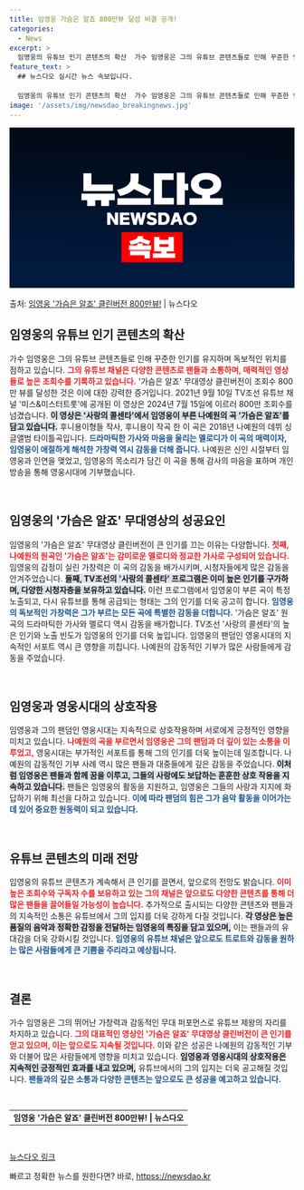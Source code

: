 ```yaml
---
title: 임영웅 가슴은 알죠 800만뷰 달성 비결 공개!
categories:
  - News
excerpt: >
  임영웅의 유튜브 인기 콘텐츠의 확산  가수 임영웅은 그의 유튜브 콘텐츠들로 인해 꾸준한 인기를 유지하며 독보…
feature_text: >
  ## 뉴스다오 실시간 뉴스 속보입니다.

  임영웅의 유튜브 인기 콘텐츠의 확산  가수 임영웅은 그의 유튜브 콘텐츠들로 인해 꾸준한 인기를 유지하며 독보…
image: '/assets/img/newsdao_breakingnews.jpg'
---
```


![뉴스다오 속보](/assets/img/newsdao_breakingnews.jpg)

<p>출처: <a href="httpss://newsdao.kr/4874" rel="dofollow">임영웅 '가슴은 알죠' 클린버전 800만뷰!</a> | 뉴스다오</p>

<h2 data-ke-size="size26">임영웅의 유튜브 인기 콘텐츠의 확산</h2>

<p data-ke-size="size16">가수 임영웅은 그의 유튜브 콘텐츠들로 인해 꾸준한 인기를 유지하며 독보적인 위치를 점하고 있습니다. <b><span style="color: #ee2323;">그의 유튜브 채널은 다양한 콘텐츠로 팬들과 소통하며, 매력적인 영상들로 높은 조회수를 기록하고 있습니다.</span></b> '가슴은 알죠' 무대영상 클린버전이 조회수 800만 뷰를 달성한 것은 이에 대한 강력한 증거입니다. 2021년 9월 10일 TV조선 유튜브 채널 '미스&미스터트롯'에 공개된 이 영상은 2024년 7월 15일에 이르러 800만 조회수를 넘겼습니다. <b><span style="background-color: #21538527;">이 영상은 '사랑의 콜센타'에서 임영웅이 부른 나예원의 곡 '가슴은 알죠'를 담고 있습니다.</span></b> 후니용이형들 작사, 후니용이 작곡 한 이 곡은 2018년 나예원의 데뷔 싱글앨범 타이틀곡입니다. <b><span style="color: #1a5490;">드라마틱한 가사와 마음을 울리는 멜로디가 이 곡의 매력이자, 임영웅이 애절하게 해석한 가창력 역시 감동을 더해 줍니다.</span></b> 나예원은 신인 시절부터 임영웅과 인연을 맺었고, 임영웅의 목소리가 담긴 이 곡을 통해 감사의 마음을 표하며 개인 방송을 통해 영웅시대에 기부했습니다.</p>

<p data-ke-size="size16">&nbsp;</p>

<h2 data-ke-size="size26">임영웅의 '가슴은 알죠' 무대영상의 성공요인</h2>

<p data-ke-size="size16">임영웅의 '가슴은 알죠' 무대영상 클린버전이 큰 인기를 끄는 이유는 다양합니다. <b><span style="color: #ee2323;">첫째, 나예원의 원곡인 '가슴은 알죠'는 감미로운 멜로디와 정교한 가사로 구성되어 있습니다.</span></b> 임영웅의 감정이 실린 가창력은 이 곡의 감동을 배가시키며, 시청자들에게 많은 감동을 안겨주었습니다. <b><span style="background-color: #21538527;">둘째, TV조선의 '사랑의 콜센타' 프로그램은 이미 높은 인기를 구가하며, 다양한 시청자층을 보유하고 있습니다.</span></b> 이런 프로그램에서 임영웅이 부른 곡이 특정 노출되고, 다시 유튜브를 통해 공급되는 형태는 그의 인기를 더욱 공고히 합니다. <b><span style="color: #1a5490;">임영웅의 독보적인 가창력은 그가 부르는 모든 곡에 특별한 감동을 더합니다.</span></b> '가슴은 알죠' 원곡의 드라마틱한 가사와 멜로디 역시 감동을 배가합니다. TV조선 '사랑의 콜센타'의 높은 인기와 노출 빈도가 임영웅의 인기를 더욱 높입니다. 임영웅의 팬덤인 영웅시대의 지속적인 서포트 역시 큰 영향을 끼칩니다. 나예원의 감동적인 기부가 많은 사람들에게 감동을 주었습니다.</p>

<p data-ke-size="size16">&nbsp;</p>

<h2 data-ke-size="size26">임영웅과 영웅시대의 상호작용</h2>

<p data-ke-size="size16">임영웅과 그의 팬덤인 영웅시대는 지속적으로 상호작용하며 서로에게 긍정적인 영향을 미치고 있습니다. <b><span style="color: #ee2323;">나예원의 곡을 부르면서 임영웅은 그의 팬덤과 더 깊이 있는 소통을 이루었고,</span></b> 영웅시대는 부가적인 서포트를 통해 그의 인기를 더욱 높이는데 일조합니다. 나예원의 감동적인 기부 사례 역시 많은 팬들과 대중들에게 깊은 감동을 주었습니다. <b><span style="background-color: #21538527;">이처럼 임영웅은 팬들과 함께 꿈을 이루고, 그들의 사랑에도 보답하는 훈훈한 상호 작용을 지속하고 있습니다.</span></b> 팬들은 임영웅의 활동을 지원하고, 임영웅은 그들의 사랑과 지지에 화답하기 위해 최선을 다하고 있습니다. <b><span style="color: #1a5490;">이에 따라 팬덤의 힘은 그가 음악 활동을 이어가는 데 있어 중요한 원동력이 되고 있습니다.</span></b></p>

<p data-ke-size="size16">&nbsp;</p>

<h2 data-ke-size="size26">유튜브 콘텐츠의 미래 전망</h2>

<p data-ke-size="size16">임영웅의 유튜브 콘텐츠가 계속해서 큰 인기를 끌면서, 앞으로의 전망도 밝습니다. <b><span style="color: #ee2323;">이미 높은 조회수와 구독자 수를 보유하고 있는 그의 채널은 앞으로도 다양한 콘텐츠를 통해 더 많은 팬들을 끌어들일 가능성이 높습니다.</span></b> 추가적으로 출시되는 다양한 콘텐츠와 팬들과의 지속적인 소통은 유튜브에서 그의 입지를 더욱 강하게 다질 것입니다. <b><span style="background-color: #21538527;">각 영상은 높은 품질의 음악과 정확한 감정을 전달하는 임영웅의 특징을 담고 있으며,</span></b> 이는 팬들과의 유대감을 더욱 강화시킬 것입니다. <b><span style="color: #1a5490;">임영웅의 유튜브 채널은 앞으로도 트로트와 감동을 원하는 많은 사람들에게 큰 기쁨을 주리라고 예상됩니다.</span></b></p>

<p data-ke-size="size16">&nbsp;</p>

<h2 data-ke-size="size26">결론</h2>

<p data-ke-size="size16">가수 임영웅은 그의 뛰어난 가창력과 감동적인 무대 퍼포먼스로 유튜브 제왕의 자리를 차지하고 있습니다. <b><span style="color: #ee2323;">그의 대표적인 영상인 '가슴은 알죠' 무대영상 클린버전이 큰 인기를 얻고 있으며, 이는 앞으로도 지속될 것입니다.</span></b> 이와 같은 성공은 나예원의 감동적인 기부와 더불어 많은 사람들에게 영향을 미치고 있습니다. <b><span style="background-color: #21538527;">임영웅과 영웅시대의 상호작용은 지속적인 긍정적인 효과를 내고 있으며,</span></b> 유튜브에서의 그의 입지는 더욱 공고해질 것입니다. <b><span style="color: #1a5490;">팬들과의 깊은 소통과 다양한 콘텐츠는 앞으로도 큰 성공을 예고하고 있습니다.</span></b></p>

<p data-ke-size="size16">&nbsp;</p>

<table style="width: 100%;">
    <tbody>
        <tr>
            <td style="text-align: center; height: 17px;"><b>임영웅 '가슴은 알죠' 클린버전 800만뷰! | 뉴스다오</b></td>
        </tr>
    </tbody>
</table>
<p data-ke-size="size16">&nbsp;</p>
<a href="httpss://newsdao.kr/4874" target="_blank">뉴스다오 링크</a> 

빠르고 정확한 뉴스를 원한다면? 바로, <a href="httpss://newsdao.kr" rel="dofollow">httpss://newsdao.kr</a>


